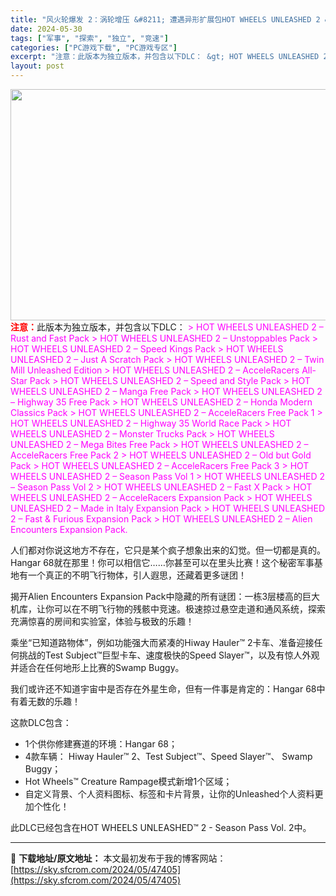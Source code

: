 ```yaml
---
title: "风火轮爆发 2：涡轮增压 &#8211; 遭遇异形扩展包HOT WHEELS UNLEASHED 2 &#8211; Alien Encounters Expansion Pack"
date: 2024-05-30
tags: ["军事", "探索", "独立", "竞速"]
categories: ["PC游戏下载", "PC游戏专区"]
excerpt: "注意：此版本为独立版本，并包含以下DLC： &gt; HOT WHEELS UNLEASHED 2 – Rust and Fast Pack &gt; HOT WHEELS UNLEASHED 2 – Unstoppables Pack &gt; HOT WHEELS UNLEASHED 2 – S&hellip;"
layout: post
---
```


<img class="aligncenter size-full wp-image-47406" src="https://sky.sfcrom.com/wp-content/uploads/2024/05/2024052923491858.jpg" alt="" width="660" height="370" />
<span class="uk-text-danger"><strong><span style="color: #ff0000;">注意：</span></strong>此版本为独立版本，并包含以下DLC：
<span style="color: #ff00ff;">&gt; HOT WHEELS UNLEASHED 2 – Rust and Fast Pack</span>
<span style="color: #ff00ff;">&gt; HOT WHEELS UNLEASHED 2 – Unstoppables Pack</span>
<span style="color: #ff00ff;">&gt; HOT WHEELS UNLEASHED 2 – Speed Kings Pack</span>
<span style="color: #ff00ff;">&gt; HOT WHEELS UNLEASHED 2 – Just A Scratch Pack</span>
<span style="color: #ff00ff;">&gt; HOT WHEELS UNLEASHED 2 – Twin Mill Unleashed Edition</span>
<span style="color: #ff00ff;">&gt; HOT WHEELS UNLEASHED 2 – AcceleRacers All-Star Pack</span>
<span style="color: #ff00ff;">&gt; HOT WHEELS UNLEASHED 2 – Speed and Style Pack</span>
<span style="color: #ff00ff;">&gt; HOT WHEELS UNLEASHED 2 – Manga Free Pack</span>
<span style="color: #ff00ff;">&gt; HOT WHEELS UNLEASHED 2 – Highway 35 Free Pack</span>
<span style="color: #ff00ff;">&gt; HOT WHEELS UNLEASHED 2 – Honda Modern Classics Pack</span>
<span style="color: #ff00ff;">&gt; HOT WHEELS UNLEASHED 2 – AcceleRacers Free Pack 1</span>
<span style="color: #ff00ff;">&gt; HOT WHEELS UNLEASHED 2 – Highway 35 World Race Pack</span>
<span style="color: #ff00ff;">&gt; HOT WHEELS UNLEASHED 2 – Monster Trucks Pack</span>
<span style="color: #ff00ff;">&gt; HOT WHEELS UNLEASHED 2 – Mega Bites Free Pack</span>
<span style="color: #ff00ff;">&gt; HOT WHEELS UNLEASHED 2 – AcceleRacers Free Pack 2</span>
<span style="color: #ff00ff;">&gt; HOT WHEELS UNLEASHED 2 – Old but Gold Pack</span>
<span style="color: #ff00ff;">&gt; HOT WHEELS UNLEASHED 2 – AcceleRacers Free Pack 3</span>
<span style="color: #ff00ff;">&gt; HOT WHEELS UNLEASHED 2 – Season Pass Vol 1</span>
<span style="color: #ff00ff;">&gt; HOT WHEELS UNLEASHED 2 – Season Pass Vol 2</span>
<span style="color: #ff00ff;">&gt; HOT WHEELS UNLEASHED 2 – Fast X Pack</span>
<span style="color: #ff00ff;">&gt; HOT WHEELS UNLEASHED 2 – AcceleRacers Expansion Pack</span>
<span style="color: #ff00ff;">&gt; HOT WHEELS UNLEASHED 2 – Made in Italy Expansion Pack</span>
<span style="color: #ff00ff;">&gt; HOT WHEELS UNLEASHED 2 – Fast &amp; Furious Expansion Pack</span>
<span style="color: #ff00ff;">&gt; HOT WHEELS UNLEASHED 2 – Alien Encounters Expansion Pack.</span></span>

人们都对你说这地方不存在，它只是某个疯子想象出来的幻觉。但一切都是真的。Hangar 68就在那里！你可以相信它……你甚至可以在里头比赛！这个秘密军事基地有一个真正的不明飞行物体，引人遐思，还藏着更多谜团！

揭开Alien Encounters Expansion Pack中隐藏的所有谜团：一栋3层楼高的巨大机库，让你可以在不明飞行物的残骸中竞速。极速掠过悬空走道和通风系统，探索充满惊喜的房间和实验室，体验与极致的乐趣！

乘坐“已知道路物体”，例如功能强大而紧凑的Hiway Hauler™ 2卡车、准备迎接任何挑战的Test Subject™巨型卡车、速度极快的Speed Slayer™，以及有惊人外观并适合在任何地形上比赛的Swamp Buggy。

我们或许还不知道宇宙中是否存在外星生命，但有一件事是肯定的：Hangar 68中有着无数的乐趣！

这款DLC包含：
<ul class="bb_ul">
 	<li>1个供你修建赛道的环境：Hangar 68；</li>
 	<li>4款车辆： Hiway Hauler™ 2、Test Subject™、Speed Slayer™、 Swamp Buggy；</li>
 	<li>Hot Wheels™ Creature Rampage模式新增1个区域；</li>
 	<li>自定义背景、个人资料图标、标签和卡片背景，让你的Unleashed个人资料更加个性化！</li>
</ul>
此DLC已经包含在HOT WHEELS UNLEASHED™ 2 - Season Pass Vol. 2中。

---
📖 **下载地址/原文地址：** 本文最初发布于我的博客网站：[https://sky.sfcrom.com/2024/05/47405](https://sky.sfcrom.com/2024/05/47405)
